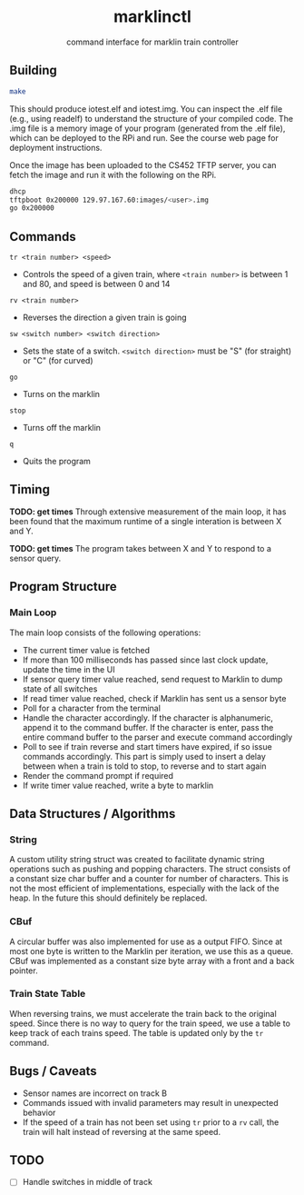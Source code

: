 <div align="center">

# marklinctl

command interface for marklin train controller

</div>

## Building

```sh
make
```

This should produce iotest.elf and iotest.img. You can inspect the .elf file
(e.g., using readelf) to understand the structure of your compiled code. The
.img file is a memory image of your program (generated from the .elf file),
which can be deployed to the RPi and run. See the course web page for
deployment instructions.

Once the image has been uploaded to the CS452 TFTP server, you can fetch the
image and run it with the following on the RPi.

```sh
dhcp
tftpboot 0x200000 129.97.167.60:images/<user>.img
go 0x200000
```

## Commands


`tr <train number> <speed>`
- Controls the speed of a given train, where `<train number>` is between 1 and
  80, and speed is between 0 and 14

`rv <train number>`
- Reverses the direction a given train is going

`sw <switch number> <switch direction>`
- Sets the state of a switch. `<switch direction>` must be "S" (for straight)
  or "C" (for curved)

`go`
- Turns on the marklin

`stop`
- Turns off the marklin

`q`
- Quits the program


## Timing

**TODO: get times**
Through extensive measurement of the main loop, it has been found that the
maximum runtime of a single interation is between X and Y.

**TODO: get times**
The program takes between X and Y to respond to a sensor query.

## Program Structure

### Main Loop

The main loop consists of the following operations:
- The current timer value is fetched
- If more than 100 milliseconds has passed since last clock update, update the
  time in the UI
- If sensor query timer value reached, send request to Marklin to dump state of
  all switches
- If read timer value reached, check if Marklin has sent us a sensor byte
- Poll for a character from the terminal
- Handle the character accordingly. If the character is alphanumeric, append it
  to the command buffer. If the character is enter, pass the entire command
  buffer to the parser and execute command accordingly
- Poll to see if train reverse and start timers have expired, if so issue
  commands accordingly. This part is simply used to insert a delay between when
  a train is told to stop, to reverse and to start again
- Render the command prompt if required
- If write timer value reached, write a byte to marklin

## Data Structures / Algorithms

### String

A custom utility string struct was created to facilitate dynamic string
operations such as pushing and popping characters. The struct consists of a
constant size char buffer and a counter for number of characters. This is not
the most efficient of implementations, especially with the lack of the heap. In
the future this should definitely be replaced.

### CBuf

A circular buffer was also implemented for use as a output FIFO. Since at most
one byte is written to the Marklin per iteration, we use this as a queue. CBuf
was implemented as a constant size byte array with a front and a back pointer.

### Train State Table

When reversing trains, we must accelerate the train back to the original speed.
Since there is no way to query for the train speed, we use a table to keep
track of each trains speed. The table is updated only by the `tr` command.

## Bugs / Caveats

- Sensor names are incorrect on track B
- Commands issued with invalid parameters may result in unexpected behavior
- If the speed of a train has not been set using `tr` prior to a `rv` call, the
  train will halt instead of reversing at the same speed.

## TODO

- [ ] Handle switches in middle of track

